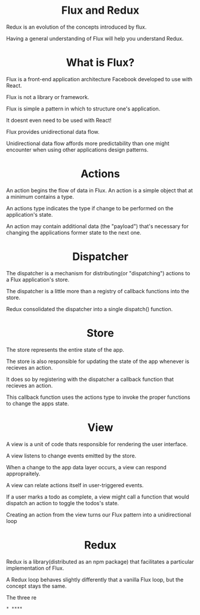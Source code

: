 <h1 align='center'>
Flux and Redux
</h1>

Redux is an evolution of the concepts introduced by flux.

Having a general understanding of Flux will help you understand Redux.

<h1 align='center'>
What is Flux?
</h1>

Flux is a front-end application architecture Facebook developed to use with React.

Flux is not a library or framework.

Flux is simple a pattern in which to structure one's application.

It doesnt even need to be used with React!

Flux provides unidirectional data flow.

Unidirectional data flow affords more predictability than one might encounter when using other applications design patterns.

<h1 align='center'>
Actions
</h1>

An action begins the flow of data in Flux. An action is a simple object that at a minimum contains a type.

An actions type indicates the type if change to be performed on the application's state.

An action may contain additional data (the "payload") that's necessary for changing the applications former state to the next one.

<h1 align='center'>
Dispatcher
</h1>

The dispatcher is a mechanism for distributing(or "dispatching") actions to a Flux application's store.

The dispatcher is a little more than a registry of callback functions into the store.

Redux consolidated the dispatcher into a single dispatch() function.

<h1 align='center'>
Store
</h1>

The store represents the entire state of the app.

The store is also responsible for updating the state of the app whenever is recieves an action.

It does so by registering with the dispatcher a callback function that recieves an action.

This callback function uses the actions type to invoke the proper functions to change the apps state.

<h1 align='center'>
View
</h1>

A view is a unit of code thats responsible for rendering the user interface.

A view listens to change events emitted by the store.

When a change to the app data layer occurs, a view can respond appropraitely.

A view can relate actions itself in user-triggered events.

If a user marks a todo as complete, a view might call a function that would dispatch an action to toggle the todos's state.

Creating an action from the view turns our Flux pattern into a unidirectional loop

<h1 align='center'>
Redux
</h1>

Redux is a library(distributed as an npm package) that facilitates a particular implementation of Flux.

A Redux loop behaves slightly differently that a vanilla Flux loop, but the concept stays the same.

The three re

    * ****









